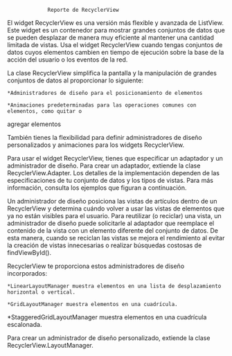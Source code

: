 				 Reporte de RecyclerView
El widget RecyclerView es una versión más flexible y avanzada de ListView. Este widget 
es un contenedor para mostrar grandes conjuntos de datos que se pueden desplazar de 
manera muy eficiente al mantener una cantidad limitada de vistas. Usa el widget 
RecyclerView cuando tengas conjuntos de datos cuyos elementos cambien en tiempo de 
ejecución sobre la base de la acción del usuario o los eventos de la red.

La clase RecyclerView simplifica la pantalla y la manipulación de grandes conjuntos de 
datos al proporcionar lo siguiente:

	*Administradores de diseño para el posicionamiento de elementos

	*Animaciones predeterminadas para las operaciones comunes con elementos, como quitar o 
agregar elementos

También tienes la flexibilidad para definir administradores de diseño personalizados y 
animaciones para los widgets RecyclerView.

Para usar el widget RecyclerView, tienes que especificar un adaptador y un administrador 
de diseño. Para crear un adaptador, extiende la clase RecyclerView.Adapter. Los detalles 
de la implementación dependen de las especificaciones de tu conjunto de datos y los tipos 
de vistas. Para más información, consulta los ejemplos que figuran a continuación.

Un administrador de diseño posiciona las vistas de artículos dentro de un RecyclerView y 
determina cuándo volver a usar las vistas de elementos que ya no están visibles para el 
usuario. Para reutilizar (o reciclar) una vista, un administrador de diseño puede 
solicitarle al adaptador que reemplace el contenido de la vista con un elemento diferente 
del conjunto de datos. De esta manera, cuando se reciclan las vistas se mejora el 
rendimiento al evitar la creación de vistas innecesarias o realizar búsquedas costosas 
de findViewById().

RecyclerView te proporciona estos administradores de diseño incorporados:

	*LinearLayoutManager muestra elementos en una lista de desplazamiento horizontal o vertical.

	*GridLayoutManager muestra elementos en una cuadrícula.

*StaggeredGridLayoutManager muestra elementos en una cuadrícula escalonada.

Para crear un administrador de diseño personalizado, extiende la clase 
RecyclerView.LayoutManager.
